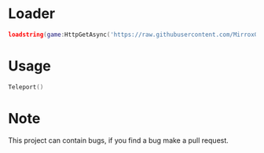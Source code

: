 # Loader

```lua
loadstring(game:HttpGetAsync('https://raw.githubusercontent.com/MirroxGame/Tools/main/serverhop/serverhop.lua'))()
```

# Usage

```lua
Teleport()
```

# Note

This project can contain bugs, if you find a bug make a pull request.
